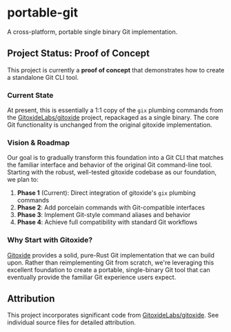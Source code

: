 # portable-git

A cross-platform, portable single binary Git implementation.

## Project Status: Proof of Concept

This project is currently a **proof of concept** that demonstrates how to create a standalone Git CLI tool.

### Current State

At present, this is essentially a 1:1 copy of the `gix` plumbing commands from
the [GitoxideLabs/gitoxide](https://github.com/GitoxideLabs/gitoxide) project, repackaged as a single binary. The core
Git functionality is unchanged from the original gitoxide implementation.

### Vision & Roadmap

Our goal is to gradually transform this foundation into a Git CLI that matches the familiar interface and behavior of
the original Git command-line tool. Starting with the robust, well-tested gitoxide codebase as our foundation, we plan
to:

1. **Phase 1** (Current): Direct integration of gitoxide's `gix` plumbing commands
2. **Phase 2**: Add porcelain commands with Git-compatible interfaces
3. **Phase 3**: Implement Git-style command aliases and behavior
4. **Phase 4**: Achieve full compatibility with standard Git workflows

### Why Start with Gitoxide?

[Gitoxide](https://github.com/GitoxideLabs/gitoxide) provides a solid, pure-Rust Git implementation that we can build
upon. Rather than reimplementing Git from scratch, we're leveraging this excellent foundation to create a portable,
single-binary Git tool that can eventually provide the familiar Git experience users expect.

## Attribution

This project incorporates significant code from [GitoxideLabs/gitoxide](https://github.com/GitoxideLabs/gitoxide). See
individual source files for detailed attribution.
